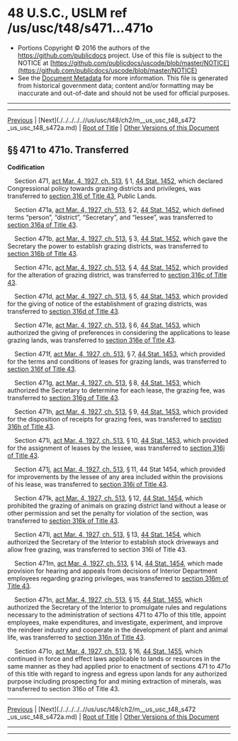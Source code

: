 ---
---

# 48 U.S.C., USLM ref /us/usc/t48/s471...471o

* Portions Copyright © 2016 the authors of the https://github.com/publicdocs project.
  Use of this file is subject to the NOTICE at [https://github.com/publicdocs/uscode/blob/master/NOTICE](https://github.com/publicdocs/uscode/blob/master/NOTICE)
* See the [Document Metadata](././../../../..//README.md) for more information.
  This file is generated from historical government data; content and/or formatting may be inaccurate and out-of-date and should not be used for official purposes.

----------
----------

[Previous](./../../../..//us/usc/t48/ch2/m__us_usc_t48_s461...466.md) | [Next](./../../../..//us/usc/t48/ch2/m__us_usc_t48_s472 _us_usc_t48_s472a.md) | [Root of Title](./../../../../) | [Other Versions of this Document](https://publicdocs.github.io/go/links?ns=uslm&ref=%2Fus%2Fusc%2Ft48%2Fs471...471o)

## §§ 471 to 471o. Transferred

 __Codification__ 

    Section 471, [act Mar. 4, 1927, ch. 513][/us/act/1927-03-04/ch513], § 1, [44 Stat. 1452][/us/stat/44/1452], which declared Congressional policy towards grazing districts and privileges, was transferred to [section 316 of Title 43][/us/usc/t43/s316], Public Lands.

    Section 471a, [act Mar. 4, 1927, ch. 513][/us/act/1927-03-04/ch513], § 2, [44 Stat. 1452][/us/stat/44/1452], which defined terms “person”, “district”, “Secretary”, and “lessee”, was transferred to [section 316a of Title 43][/us/usc/t43/s316a].

    Section 471b, [act Mar. 4, 1927, ch. 513][/us/act/1927-03-04/ch513], § 3, [44 Stat. 1452][/us/stat/44/1452], which gave the Secretary the power to establish grazing districts, was transferred to [section 316b of Title 43][/us/usc/t43/s316b].

    Section 471c, [act Mar. 4, 1927, ch. 513][/us/act/1927-03-04/ch513], § 4, [44 Stat. 1452][/us/stat/44/1452], which provided for the alteration of grazing district, was transferred to [section 316c of Title 43][/us/usc/t43/s316c].

    Section 471d, [act Mar. 4, 1927, ch. 513][/us/act/1927-03-04/ch513], § 5, [44 Stat. 1453][/us/stat/44/1453], which provided for the giving of notice of the establishment of grazing districts, was transferred to [section 316d of Title 43][/us/usc/t43/s316d].

    Section 471e, [act Mar. 4, 1927, ch. 513][/us/act/1927-03-04/ch513], § 6, [44 Stat. 1453][/us/stat/44/1453], which authorized the giving of preferences in considering the applications to lease grazing lands, was transferred to [section 316e of Title 43][/us/usc/t43/s316e].

    Section 471f, [act Mar. 4, 1927, ch. 513][/us/act/1927-03-04/ch513], § 7, [44 Stat. 1453][/us/stat/44/1453], which provided for the terms and conditions of leases for grazing lands, was transferred to [section 316f of Title 43][/us/usc/t43/s316f].

    Section 471g, [act Mar. 4, 1927, ch. 513][/us/act/1927-03-04/ch513], § 8, [44 Stat. 1453][/us/stat/44/1453], which authorized the Secretary to determine for each lease, the grazing fee, was transferred to [section 316g of Title 43][/us/usc/t43/s316g].

    Section 471h, [act Mar. 4, 1927, ch. 513][/us/act/1927-03-04/ch513], § 9, [44 Stat. 1453][/us/stat/44/1453], which provided for the disposition of receipts for grazing fees, was transferred to [section 316h of Title 43][/us/usc/t43/s316h].

    Section 471i, [act Mar. 4, 1927, ch. 513][/us/act/1927-03-04/ch513], § 10, [44 Stat. 1453][/us/stat/44/1453], which provided for the assignment of leases by the lessee, was transferred to [section 316i of Title 43][/us/usc/t43/s316i].

    Section 471j, [act Mar. 4, 1927, ch. 513][/us/act/1927-03-04/ch513], § 11, 44 Stat 1454, which provided for improvements by the lessee of any area included within the provisions of his lease, was transferred to [section 316j of Title 43][/us/usc/t43/s316j].

    Section 471k, [act Mar. 4, 1927, ch. 513][/us/act/1927-03-04/ch513], § 12, [44 Stat. 1454][/us/stat/44/1454], which prohibited the grazing of animals on grazing district land without a lease or other permission and set the penalty for violation of the section, was transferred to [section 316k of Title 43][/us/usc/t43/s316k].

    Section 471l, [act Mar. 4, 1927, ch. 513][/us/act/1927-03-04/ch513], § 13, [44 Stat. 1454][/us/stat/44/1454], which authorized the Secretary of the Interior to establish stock driveways and allow free grazing, was transferred to section 316l of Title 43.

    Section 471m, [act Mar. 4, 1927, ch. 513][/us/act/1927-03-04/ch513], § 14, [44 Stat. 1454][/us/stat/44/1454], which made provision for hearing and appeals from decisions of Interior Department employees regarding grazing privileges, was transferred to [section 316m of Title 43][/us/usc/t43/s316m].

    Section 471n, [act Mar. 4, 1927, ch. 513][/us/act/1927-03-04/ch513], § 15, [44 Stat. 1455][/us/stat/44/1455], which authorized the Secretary of the Interior to promulgate rules and regulations necessary to the administration of sections 471 to 471o of this title, appoint employees, make expenditures, and investigate, experiment, and improve the reindeer industry and cooperate in the development of plant and animal life, was transferred to [section 316n of Title 43][/us/usc/t43/s316n].

    Section 471o, [act Mar. 4, 1927, ch. 513][/us/act/1927-03-04/ch513], § 16, [44 Stat. 1455][/us/stat/44/1455], which continued in force and effect laws applicable to lands or resources in the same manner as they had applied prior to enactment of sections 471 to 471o of this title with regard to ingress and egress upon lands for any authorized purpose including prospecting for and mining extraction of minerals, was transferred to section 316o of Title 43.

----------

[Previous](./../../../..//us/usc/t48/ch2/m__us_usc_t48_s461...466.md) | [Next](./../../../..//us/usc/t48/ch2/m__us_usc_t48_s472 _us_usc_t48_s472a.md) | [Root of Title](./../../../../) | [Other Versions of this Document](https://publicdocs.github.io/go/links?ns=uslm&ref=%2Fus%2Fusc%2Ft48%2Fs471...471o)

----------
----------

[/us/act/1927-03-04/ch513]: https://publicdocs.github.io/go/links?ns=uslm&ref=%2Fus%2Fact%2F1927-03-04%2Fch513
[/us/stat/44/1452]: https://publicdocs.github.io/go/links?ns=uslm&ref=%2Fus%2Fstat%2F44%2F1452
[/us/usc/t43/s316]: https://publicdocs.github.io/go/links?ns=uslm&ref=%2Fus%2Fusc%2Ft43%2Fs316
[/us/act/1927-03-04/ch513]: https://publicdocs.github.io/go/links?ns=uslm&ref=%2Fus%2Fact%2F1927-03-04%2Fch513
[/us/stat/44/1452]: https://publicdocs.github.io/go/links?ns=uslm&ref=%2Fus%2Fstat%2F44%2F1452
[/us/usc/t43/s316a]: https://publicdocs.github.io/go/links?ns=uslm&ref=%2Fus%2Fusc%2Ft43%2Fs316a
[/us/act/1927-03-04/ch513]: https://publicdocs.github.io/go/links?ns=uslm&ref=%2Fus%2Fact%2F1927-03-04%2Fch513
[/us/stat/44/1452]: https://publicdocs.github.io/go/links?ns=uslm&ref=%2Fus%2Fstat%2F44%2F1452
[/us/usc/t43/s316b]: https://publicdocs.github.io/go/links?ns=uslm&ref=%2Fus%2Fusc%2Ft43%2Fs316b
[/us/act/1927-03-04/ch513]: https://publicdocs.github.io/go/links?ns=uslm&ref=%2Fus%2Fact%2F1927-03-04%2Fch513
[/us/stat/44/1452]: https://publicdocs.github.io/go/links?ns=uslm&ref=%2Fus%2Fstat%2F44%2F1452
[/us/usc/t43/s316c]: https://publicdocs.github.io/go/links?ns=uslm&ref=%2Fus%2Fusc%2Ft43%2Fs316c
[/us/act/1927-03-04/ch513]: https://publicdocs.github.io/go/links?ns=uslm&ref=%2Fus%2Fact%2F1927-03-04%2Fch513
[/us/stat/44/1453]: https://publicdocs.github.io/go/links?ns=uslm&ref=%2Fus%2Fstat%2F44%2F1453
[/us/usc/t43/s316d]: https://publicdocs.github.io/go/links?ns=uslm&ref=%2Fus%2Fusc%2Ft43%2Fs316d
[/us/act/1927-03-04/ch513]: https://publicdocs.github.io/go/links?ns=uslm&ref=%2Fus%2Fact%2F1927-03-04%2Fch513
[/us/stat/44/1453]: https://publicdocs.github.io/go/links?ns=uslm&ref=%2Fus%2Fstat%2F44%2F1453
[/us/usc/t43/s316e]: https://publicdocs.github.io/go/links?ns=uslm&ref=%2Fus%2Fusc%2Ft43%2Fs316e
[/us/act/1927-03-04/ch513]: https://publicdocs.github.io/go/links?ns=uslm&ref=%2Fus%2Fact%2F1927-03-04%2Fch513
[/us/stat/44/1453]: https://publicdocs.github.io/go/links?ns=uslm&ref=%2Fus%2Fstat%2F44%2F1453
[/us/usc/t43/s316f]: https://publicdocs.github.io/go/links?ns=uslm&ref=%2Fus%2Fusc%2Ft43%2Fs316f
[/us/act/1927-03-04/ch513]: https://publicdocs.github.io/go/links?ns=uslm&ref=%2Fus%2Fact%2F1927-03-04%2Fch513
[/us/stat/44/1453]: https://publicdocs.github.io/go/links?ns=uslm&ref=%2Fus%2Fstat%2F44%2F1453
[/us/usc/t43/s316g]: https://publicdocs.github.io/go/links?ns=uslm&ref=%2Fus%2Fusc%2Ft43%2Fs316g
[/us/act/1927-03-04/ch513]: https://publicdocs.github.io/go/links?ns=uslm&ref=%2Fus%2Fact%2F1927-03-04%2Fch513
[/us/stat/44/1453]: https://publicdocs.github.io/go/links?ns=uslm&ref=%2Fus%2Fstat%2F44%2F1453
[/us/usc/t43/s316h]: https://publicdocs.github.io/go/links?ns=uslm&ref=%2Fus%2Fusc%2Ft43%2Fs316h
[/us/act/1927-03-04/ch513]: https://publicdocs.github.io/go/links?ns=uslm&ref=%2Fus%2Fact%2F1927-03-04%2Fch513
[/us/stat/44/1453]: https://publicdocs.github.io/go/links?ns=uslm&ref=%2Fus%2Fstat%2F44%2F1453
[/us/usc/t43/s316i]: https://publicdocs.github.io/go/links?ns=uslm&ref=%2Fus%2Fusc%2Ft43%2Fs316i
[/us/act/1927-03-04/ch513]: https://publicdocs.github.io/go/links?ns=uslm&ref=%2Fus%2Fact%2F1927-03-04%2Fch513
[/us/usc/t43/s316j]: https://publicdocs.github.io/go/links?ns=uslm&ref=%2Fus%2Fusc%2Ft43%2Fs316j
[/us/act/1927-03-04/ch513]: https://publicdocs.github.io/go/links?ns=uslm&ref=%2Fus%2Fact%2F1927-03-04%2Fch513
[/us/stat/44/1454]: https://publicdocs.github.io/go/links?ns=uslm&ref=%2Fus%2Fstat%2F44%2F1454
[/us/usc/t43/s316k]: https://publicdocs.github.io/go/links?ns=uslm&ref=%2Fus%2Fusc%2Ft43%2Fs316k
[/us/act/1927-03-04/ch513]: https://publicdocs.github.io/go/links?ns=uslm&ref=%2Fus%2Fact%2F1927-03-04%2Fch513
[/us/stat/44/1454]: https://publicdocs.github.io/go/links?ns=uslm&ref=%2Fus%2Fstat%2F44%2F1454
[/us/act/1927-03-04/ch513]: https://publicdocs.github.io/go/links?ns=uslm&ref=%2Fus%2Fact%2F1927-03-04%2Fch513
[/us/stat/44/1454]: https://publicdocs.github.io/go/links?ns=uslm&ref=%2Fus%2Fstat%2F44%2F1454
[/us/usc/t43/s316m]: https://publicdocs.github.io/go/links?ns=uslm&ref=%2Fus%2Fusc%2Ft43%2Fs316m
[/us/act/1927-03-04/ch513]: https://publicdocs.github.io/go/links?ns=uslm&ref=%2Fus%2Fact%2F1927-03-04%2Fch513
[/us/stat/44/1455]: https://publicdocs.github.io/go/links?ns=uslm&ref=%2Fus%2Fstat%2F44%2F1455
[/us/usc/t43/s316n]: https://publicdocs.github.io/go/links?ns=uslm&ref=%2Fus%2Fusc%2Ft43%2Fs316n
[/us/act/1927-03-04/ch513]: https://publicdocs.github.io/go/links?ns=uslm&ref=%2Fus%2Fact%2F1927-03-04%2Fch513
[/us/stat/44/1455]: https://publicdocs.github.io/go/links?ns=uslm&ref=%2Fus%2Fstat%2F44%2F1455


